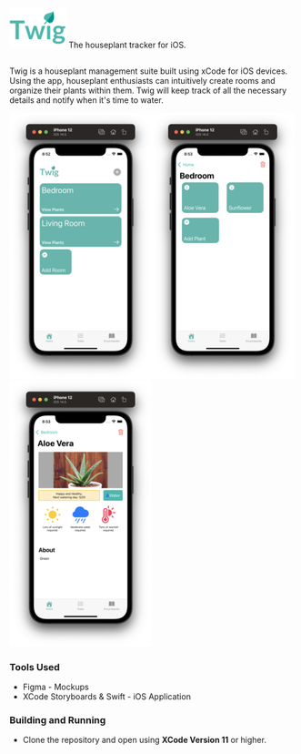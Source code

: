 <img width="100" src="./Twig/Assets.xcassets/Twig_Logo.imageset/Twig_Logo.png">
The houseplant tracker for iOS.

##

Twig is a houseplant management suite built using xCode for iOS devices. Using the app, houseplant enthusiasts can intuitively create rooms and organize their plants within them. Twig will keep track of all the necessary details and notify when it's time to water. 

<img width="250" src="./Demo_Images/Home.png"><img width="250" src="./Demo_Images/Room.png"><img width="250" src="./Demo_Images/Plant.png">

### Tools Used
* Figma - Mockups
* XCode Storyboards & Swift - iOS Application

### Building and Running
* Clone the repository and open using **XCode Version 11** or higher.
